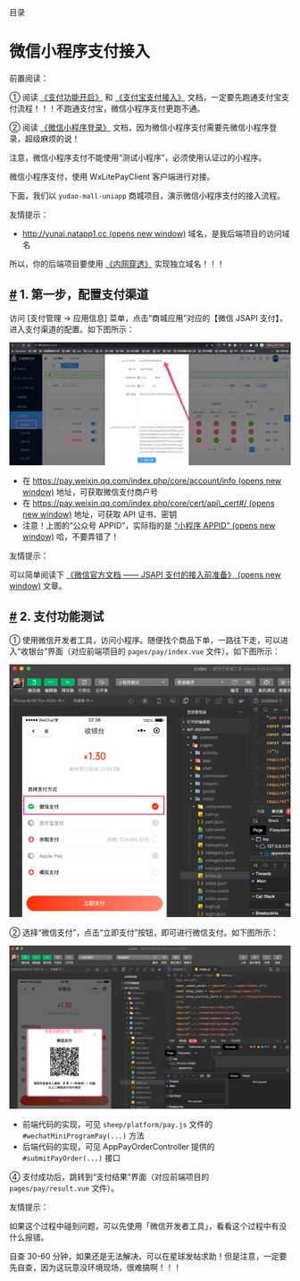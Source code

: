 目录

# 微信小程序支付接入

前置阅读：

① 阅读 [《支付功能开启》](/pay/build/) 和 [《支付宝支付接入》](/pay/alipay-pay-demo/) 文档，一定要先跑通支付宝支付流程！！！不跑通支付宝，微信小程序支付更跑不通。

② 阅读 [《微信小程序登录》](/member/weixin-lite-login/) 文档，因为微信小程序支付需要先微信小程序登录，超级麻烦的说！

注意，微信小程序支付不能使用“测试小程序”，必须使用认证过的小程序。

微信小程序支付，使用 WxLitePayClient 客户端进行对接。

下面，我们以 `yudao-mall-uniapp` 商城项目，演示微信小程序支付的接入流程。

友情提示：

*   [http://yunai.natapp1.cc (opens new window)](http://yunai.natapp1.cc) 域名，是我后端项目的访问域名

所以，你的后端项目要使用 [《内网穿透》](/natapp/) 实现独立域名！！！

## [#](#_1-第一步-配置支付渠道) 1. 第一步，配置支付渠道

访问 \[支付管理 -> 应用信息\] 菜单，点击“商城应用”对应的【微信 JSAPI 支付】，进入支付渠道的配置。如下图所示：

![支付渠道配置](./static/支付渠道配置.png)

*   在 [https://pay.weixin.qq.com/index.php/core/account/info (opens new window)](https://pay.weixin.qq.com/index.php/core/account/info) 地址，可获取微信支付商户号
*   在 [https://pay.weixin.qq.com/index.php/core/cert/api\_cert#/ (opens new window)](https://pay.weixin.qq.com/index.php/core/cert/api_cert#/) 地址，可获取 API 证书、密钥
*   注意！上图的“公众号 APPID”，实际指的是 [“小程序 APPID” (opens new window)](https://zhuanlan.zhihu.com/p/61511399) 哈，不要弄错了！

友情提示：

可以简单阅读下 [《微信官方文档 —— JSAPI 支付的接入前准备》 (opens new window)](https://pay.weixin.qq.com/wiki/doc/apiv3_partner/open/pay/chapter2_1.shtml) 文章。

## [#](#_2-支付功能测试) 2. 支付功能测试

① 使用微信开发者工具，访问小程序。随便找个商品下单，一路往下走，可以进入“收银台”界面（对应前端项目的 `pages/pay/index.vue` 文件）。如下图所示：

![收银台](./static/收银台.png)

② 选择“微信支付”，点击“立即支付”按钮，即可进行微信支付。如下图所示：

![立即支付](./static/立即支付.png)

*   前端代码的实现，可见 `sheep/platform/pay.js` 文件的 `#wechatMiniProgramPay(...)` 方法
*   后端代码的实现，可见 AppPayOrderController 提供的 `#submitPayOrder(...)` 接口

④ 支付成功后，跳转到“支付结果”界面（对应前端项目的 `pages/pay/result.vue` 文件）。

友情提示：

如果这个过程中碰到问题，可以先使用「微信开发者工具」，看看这个过程中有没什么报错。

自查 30-60 分钟，如果还是无法解决，可以在星球发帖求助！但是注意，一定要先自查，因为这玩意没环境现场，很难搞啊！！！